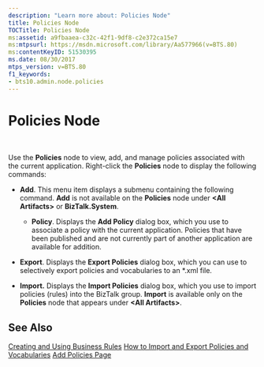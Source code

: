 ```yaml
---
description: "Learn more about: Policies Node"
title: Policies Node
TOCTitle: Policies Node
ms:assetid: a9fbaaea-c32c-42f1-9df8-c2e372ca15e7
ms:mtpsurl: https://msdn.microsoft.com/library/Aa577966(v=BTS.80)
ms:contentKeyID: 51530395
ms.date: 08/30/2017
mtps_version: v=BTS.80
f1_keywords:
- bts10.admin.node.policies
---
```


# Policies Node

 

Use the **Policies** node to view, add, and manage policies associated with the current application. Right-click the **Policies** node to display the following commands:

  - **Add**. This menu item displays a submenu containing the following command. **Add** is not available on the **Policies** node under **\<All Artifacts\>** or **BizTalk.System**.
    
      - **Policy**. Displays the **Add Policy** dialog box, which you use to associate a policy with the current application. Policies that have been published and are not currently part of another application are available for addition.

  - **Export**. Displays the **Export Policies** dialog box, which you can use to selectively export policies and vocabularies to an \*.xml file.

  - **Import.** Displays the **Import Policies** dialog box, which you use to import policies (rules) into the BizTalk group. **Import** is available only on the **Policies** node that appears under **\<All Artifacts\>**.

## See Also

[Creating and Using Business Rules](https://msdn.microsoft.com/library/aa577691\(v=bts.80\))  
[How to Import and Export Policies and Vocabularies](https://msdn.microsoft.com/library/aa547878\(v=bts.80\))  
[Add Policies Page](add-policies-page.md)

